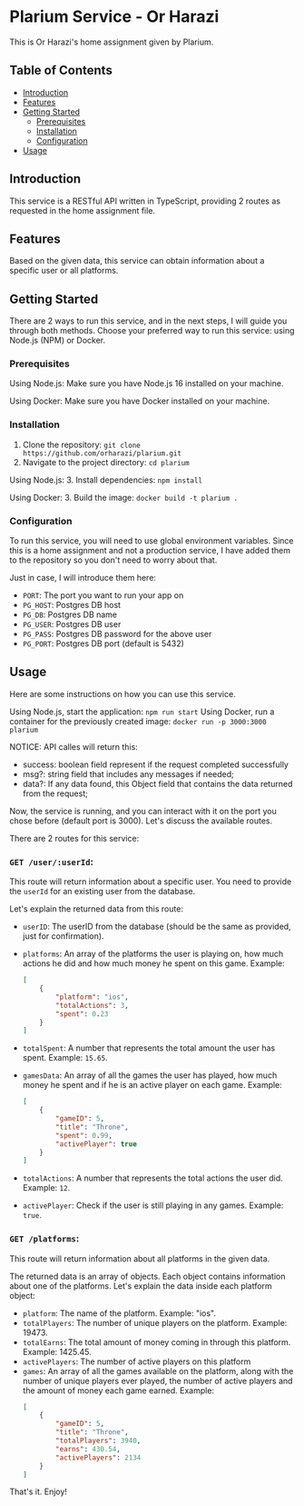 # Plarium Service - Or Harazi

This is Or Harazi's home assignment given by Plarium.

## Table of Contents

-   [Introduction](#introduction)
-   [Features](#features)
-   [Getting Started](#getting-started)
    -   [Prerequisites](#prerequisites)
    -   [Installation](#installation)
    -   [Configuration](#configuration)
-   [Usage](#usage)

## Introduction

This service is a RESTful API written in TypeScript, providing 2 routes as requested in the home assignment file.

## Features

Based on the given data, this service can obtain information about a specific user or all platforms.

## Getting Started

There are 2 ways to run this service, and in the next steps, I will guide you through both methods.
Choose your preferred way to run this service: using Node.js (NPM) or Docker.

### Prerequisites

Using Node.js: Make sure you have Node.js 16 installed on your machine.

Using Docker: Make sure you have Docker installed on your machine.

### Installation

1. Clone the repository: `git clone https://github.com/orharazi/plarium.git`
2. Navigate to the project directory: `cd plarium`

Using Node.js: 3. Install dependencies: `npm install`

Using Docker: 3. Build the image: `docker build -t plarium .`

### Configuration

To run this service, you will need to use global environment variables.
Since this is a home assignment and not a production service,
I have added them to the repository so you don't need to worry about that.

Just in case, I will introduce them here:

-   `PORT`: The port you want to run your app on
-   `PG_HOST`: Postgres DB host
-   `PG_DB`: Postgres DB name
-   `PG_USER`: Postgres DB user
-   `PG_PASS`: Postgres DB password for the above user
-   `PG_PORT`: Postgres DB port (default is 5432)

## Usage

Here are some instructions on how you can use this service.

Using Node.js, start the application: `npm run start`
Using Docker, run a container for the previously created image: `docker run -p 3000:3000 plarium`

NOTICE: API calles will return this:

-   success: boolean field represent if the request completed successfully
-   msg?: string field that includes any messages if needed;
-   data?: If any data found, this Object field that contains the data returned from the request;

Now, the service is running, and you can interact with it on the port you chose before (default port is 3000).
Let's discuss the available routes.

There are 2 routes for this service:

### `GET /user/:userId`:

This route will return information about a specific user.
You need to provide the `userId` for an existing user from the database.

Let's explain the returned data from this route:

-   `userID`: The userID from the database (should be the same as provided, just for confirmation).
-   `platforms`: An array of the platforms the user is playing on, how much actions he did and how much money he spent on this game.
    Example:

    ```json
    [
        {
            "platform": "ios",
            "totalActions": 3,
            "spent": 0.23
        }
    ]
    ```

-   `totalSpent`: A number that represents the total amount the user has spent. Example: `15.65`.
-   `gamesData`: An array of all the games the user has played, how much money he spent and if he is an active player on each game.
    Example:
    ```json
    [
        {
            "gameID": 5,
            "title": "Throne",
            "spent": 0.99,
            "activePlayer": true
        }
    ]
    ```
-   `totalActions`: A number that represents the total actions the user did. Example: `12`.
-   `activePlayer`: Check if the user is still playing in any games. Example: `true`.

### `GET /platforms`:

This route will return information about all platforms in the given data.

The returned data is an array of objects. Each object contains information about one of the platforms.
Let's explain the data inside each platform object:

-   `platform`: The name of the platform. Example: "ios".
-   `totalPlayers`: The number of unique players on the platform. Example: 19473.
-   `totalEarns`: The total amount of money coming in through this platform. Example: 1425.45.
-   `activePlayers`: The number of active players on this platform
-   `games`: An array of all the games available on the platform, along with the number of unique players ever played, the number of active players and the amount of money each game earned.
    Example:
    ```json
    [
        {
            "gameID": 5,
            "title": "Throne",
            "totalPlayers": 3940,
            "earns": 430.54,
            "activePlayers": 2134
        }
    ]
    ```

That's it. Enjoy!
